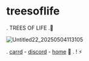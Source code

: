 # treesoflife
  .      TREES OF LIFE  .🔺️
 
![Untitled22_20250504113105](https://github.com/user-attachments/assets/801f53fc-c3cb-43d7-9787-9823e3a45a81)

 . [carrd](https://corruptedtower.carrd.co/)  - [discord](https://discord.gg/8FmmW6Wb) - [home](https://github.com/shapesparadise) 🎸
     . ! ⚡
